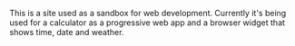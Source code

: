 This is a site used as a sandbox for web development.
Currently it's being used for a calculator as a progressive web app and a browser widget that shows time, date and weather.
